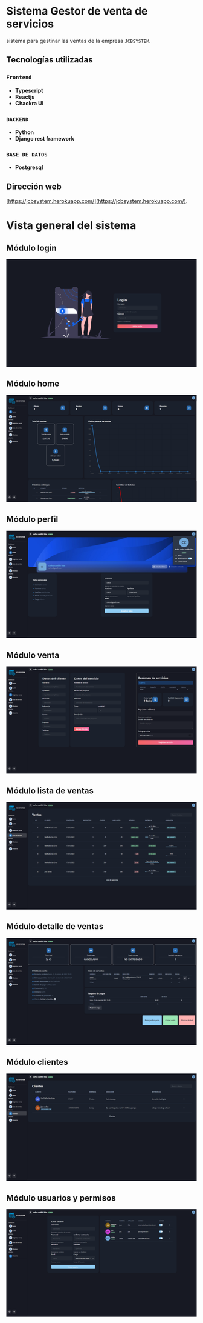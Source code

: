 # Sistema Gestor de venta de servicios
sistema para gestinar las ventas de la empresa `JCBSYSTEM`. 

## Tecnologías utilizadas 

### `Frontend`
- **Typescript**
- **Reactjs**
- **Chackra UI**

### `BACKEND`
- **Python**
- **Django rest framework**

### `BASE DE DATOS`
- **Postgresql**

## Dirección web
[https://jcbsystem.herokuapp.com/](https://jcbsystem.herokuapp.com/).


# Vista general del sistema

## Módulo  login
![login](https://github.com/carlosCACB333/serviceManager/blob/main/screenshots/login.png)

## Módulo home
![home](https://github.com/carlosCACB333/serviceManager/blob/main/screenshots/home.png)

## Módulo perfil
![perfil](https://github.com/carlosCACB333/serviceManager/blob/main/screenshots/perfil.png)

## Módulo venta
![venta](https://github.com/carlosCACB333/serviceManager/blob/main/screenshots/venta.png)

## Módulo lista de ventas
![lista de ventas](https://github.com/carlosCACB333/serviceManager/blob/main/screenshots/ventas.png)

## Módulo detalle de ventas
![detalle](https://github.com/carlosCACB333/serviceManager/blob/main/screenshots/venta-detalle.png)

## Módulo clientes
![clientes](https://github.com/carlosCACB333/serviceManager/blob/main/screenshots/clientes.png)

## Módulo usuarios y permisos
![ususarios](https://github.com/carlosCACB333/serviceManager/blob/main/screenshots/usuarios.png)
